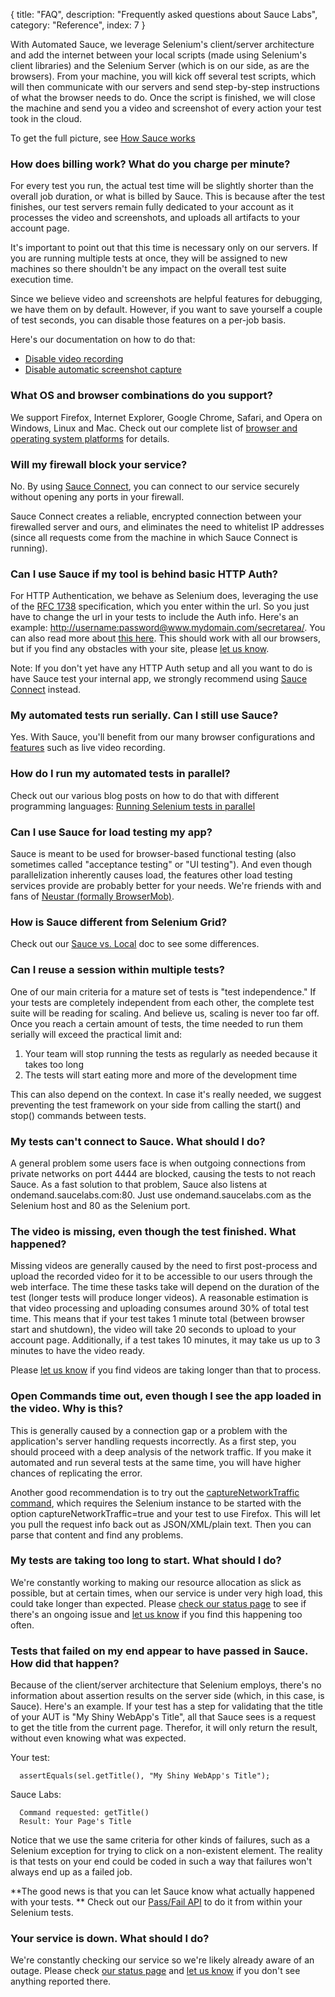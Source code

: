 {
  title: "FAQ",
  description: "Frequently asked questions about Sauce Labs",
  category: "Reference",
  index: 7
}

With Automated Sauce, we leverage Selenium's client/server architecture and add the internet between your local scripts (made using Selenium's client libraries) and the Selenium Server (which is on our side, as are the browsers). From your machine, you will kick off several test scripts, which will then communicate with our servers and send step-by-step instructions of what the browser needs to do. Once the script is finished, we will close the machine and send you a video and screenshot of every action your test took in the cloud.

To get the full picture, see [How Sauce works](https://saucelabs.com/docs/sauce-vs-local)

### How does billing work? What do you charge per minute?

For every test you run, the actual test time will be slightly shorter than the overall job duration, or what is billed by Sauce. This is because after the test finishes, our test servers remain fully dedicated to your account as it processes the video and screenshots, and uploads all artifacts to your account page.

It's important to point out that this time is necessary only on our servers. If you are running multiple tests at once, they will be assigned to new machines so there shouldn't be any impact on the overall test suite execution time.

Since we believe video and screenshots are helpful features for debugging, we have them on by default. However, if you want to save yourself a couple of test seconds, you can disable those features on a per-job basis.

Here's our documentation on how to do that:

- [Disable video recording](/reference/jobs/#disable-video-recording)
- [Disable automatic screenshot capture](/reference/jobs/#disable-step-by-step-screenshots)

### What OS and browser combinations do you support?

We support Firefox, Internet Explorer, Google Chrome, Safari, and Opera on Windows, Linux and Mac. Check out our complete list of [browser and operating system platforms](https://saucelabs.com/platforms) for details.

### Will my firewall block your service?

No. By using [Sauce Connect](/reference/sauce-connect), you can connect to our service securely without opening any ports in your firewall.

Sauce Connect creates a reliable, encrypted connection between your firewalled server and ours, and eliminates the need to whitelist IP addresses (since all requests come from the machine in which Sauce Connect is running).

### Can I use Sauce if my tool is behind basic HTTP Auth?

For HTTP Authentication, we behave as Selenium does, leveraging the use of the [RFC 1738](http://freesoft.org/CIE/RFC/1738/7.htm) specification, which you enter within the url. So you just have to change the url in your tests to include the Auth info. Here's an example: [http://username:password@www.mydomain.com/secretarea/](http://username:password@www.mydomain.com/secretarea/). You can also read more about [this here](http://wiki.openqa.org/display/SEL/Selenium%2BCore%2BFAQ#SeleniumCoreFAQ-HowdoIuseSeleniumtologintositesthatrequireHTTPbasicauthentication%28wherethebrowsermakesamodaldialogaskingforcredentials%29%3F). This should work with all our browsers, but if you find any obstacles with your site, please [let us know](mailto:help@saucelabs.com).

Note: If you don't yet have any HTTP Auth setup and all you want to do is have Sauce test your internal app, we strongly recommend using [Sauce Connect](/reference/sauce-connect) instead.

### My automated tests run serially. Can I still use Sauce?

Yes. With Sauce, you'll benefit from our many browser configurations and [features](https://saucelabs.com/features) such as live video recording.

### How do I run my automated tests in parallel?

Check out our various blog posts on how to do that with different programming languages: [ Running Selenium tests in parallel](http://sauceio.com/index.php/tag/parallel-testing/)

### Can I use Sauce for load testing my app?

Sauce is meant to be used for browser-based functional testing (also sometimes called "acceptance testing" or "UI testing"). And even though parallelization inherently causes load, the features other load testing services provide are probably better for your needs. We're friends with and fans of [Neustar (formally BrowserMob)](http://www.neustar.biz/enterprise/web-performance).

### How is Sauce different from Selenium Grid?

Check out our [Sauce vs. Local](https://saucelabs.com/docs/sauce-vs-local) doc to see some differences.

### Can I reuse a session within multiple tests?

One of our main criteria for a mature set of tests is "test independence." If your tests are completely independent from each other, the complete test suite will be reading for scaling. And believe us, scaling is never too far off. Once you reach a certain amount of tests, the time needed to run them serially will exceed the practical limit and:

  1. Your team will stop running the tests as regularly as needed because it takes too long
  2. The tests will start eating more and more of the development time

This can also depend on the context. In case it's really needed, we suggest preventing the test framework on your side from calling the start() and stop() commands between tests.

### My tests can't connect to Sauce. What should I do?

A general problem some users face is when outgoing connections from private networks on port 4444 are blocked, causing the tests to not reach Sauce. As a fast solution to that problem, Sauce also listens at ondemand.saucelabs.com:80. Just use ondemand.saucelabs.com as the Selenium host and 80 as the Selenium port.

### The video is missing, even though the test finished. What happened?

Missing videos are generally caused by the need to first post-process and upload the recorded video for it to be accessible to our users through the web interface. The time these tasks take will depend on the duration of the test (longer tests will produce longer videos). A reasonable estimation is that video processing and uploading consumes around 30% of total test time. This means that if your test takes 1 minute total (between browser start and shutdown), the video will take 20 seconds to upload to your account page. Additionally, if a test takes 10 minutes, it may take us up to 3 minutes to have the video ready.

Please [let us know](http://support.saucelabs.com/forums) if you find videos are taking longer than that to process.

### Open Commands time out, even though I see the app loaded in the video. Why is this?

This is generally caused by a connection gap or a problem with the application's server handling requests incorrectly. As a first step, you should proceed with a deep analysis of the network traffic. If you make it automated and run several tests at the same time, you will have higher chances of replicating the error.

Another good recommendation is to try out the [captureNetworkTraffic command](http://stackoverflow.com/questions/5103127/can-selenium-monitor-xhr-requests), which requires the Selenium instance to be started with the option captureNetworkTraffic=true and your test to use Firefox. This will let you pull the request info back out as JSON/XML/plain text. Then you can parse that content and find any problems.

### My tests are taking too long to start. What should I do?

We're constantly working to making our resource allocation as slick as possible, but at certain times, when our service is under very high load, this could take longer than expected. Please [check our status page](http://status.saucelabs.com) to see if there's an ongoing issue and [let us know](http://support.saucelabs.com/forums) if you find this happening too often.

### Tests that failed on my end appear to have passed in Sauce. How did that happen?

Because of the client/server architecture that Selenium employs, there's no information about assertion results on the server side (which, in this case, is Sauce). Here's an example. If your test has a step for validating that the title of your AUT is "My Shiny WebApp's Title", all that Sauce sees is a request to get the title from the current page. Therefor, it will only return the result, without even knowing what was expected.

Your test:


      assertEquals(sel.getTitle(), "My Shiny WebApp's Title");


Sauce Labs:


      Command requested: getTitle()
      Result: Your Page's Title


Notice that we use the same criteria for other kinds of failures, such as a Selenium exception for trying to click on a non-existent element. The reality is that tests on your end could be coded in such a way that failures won't always end up as a failed job.

**The good news is that you can let Sauce know what actually happened with your tests. ** Check out our [Pass/Fail API](/reference/jobs/#record-pass-fail-status) to do it from within your Selenium tests.

### Your service is down. What should I do?

We're constantly checking our service so we're likely already aware of an outage. Please check [our status page](http://status.saucelabs.com) and [let us know](http://support.saucelabs.com/forums) if you don't see anything reported there.
  